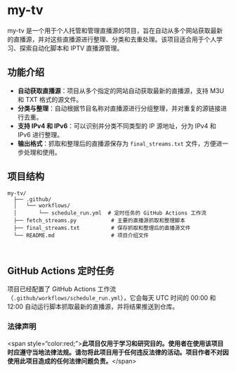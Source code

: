 <h1 class="code-line" data-line-start=0 data-line-end=1 ><a id="mytv_0"></a>my-tv</h1>
<p class="has-line-data" data-line-start="2" data-line-end="3">my-tv 是一个用于个人托管和管理直播源的项目，旨在自动从多个网站获取最新的直播源，并对这些直播源进行整理、分类和去重处理。该项目适合用于个人学习、探索自动化脚本和 IPTV 直播源管理。</p>
<h2 class="code-line" data-line-start=4 data-line-end=5 ><a id="_4"></a>功能介绍</h2>
<ul>
<li class="has-line-data" data-line-start="6" data-line-end="7"><strong>自动获取直播源</strong>：项目从多个指定的网站自动获取最新的直播源，支持 M3U 和 TXT 格式的源文件。</li>
<li class="has-line-data" data-line-start="7" data-line-end="8"><strong>分类与整理</strong>：自动根据节目名称对直播源进行分组整理，并对重复的源链接进行去重。</li>
<li class="has-line-data" data-line-start="8" data-line-end="9"><strong>支持 IPv4 和 IPv6</strong>：可以识别并分类不同类型的 IP 源地址，分为 IPv4 和 IPv6 进行整理。</li>
<li class="has-line-data" data-line-start="9" data-line-end="11"><strong>输出格式</strong>：抓取和整理后的直播源保存为 <code>final_streams.txt</code> 文件，方便进一步处理和使用。</li>
</ul>
<h2 class="code-line" data-line-start=11 data-line-end=12 ><a id="_11"></a>项目结构</h2>
<pre><code class="has-line-data" data-line-start="14" data-line-end="24" class="language-bash">my-tv/
  ├── .github/
  │   └── workflows/
  │       └── schedule_run.yml  <span class="hljs-comment"># 定时任务的 GitHub Actions 工作流</span>
  ├── fetch_streams.py           <span class="hljs-comment"># 主要的直播源抓取和整理脚本</span>
  ├── final_streams.txt          <span class="hljs-comment"># 保存抓取和整理后的直播源文件</span>
  └── README.md                  <span class="hljs-comment"># 项目介绍文件</span>


</code></pre>
<h2 class="code-line" data-line-start=25 data-line-end=26 ><a id="GitHub_Actions__25"></a>GitHub Actions 定时任务</h2>
<p class="has-line-data" data-line-start="27" data-line-end="28">项目已经配置了 GitHub Actions 工作流（<code>.github/workflows/schedule_run.yml</code>），它会每天 UTC 时间的 00:00 和 12:00 自动运行脚本抓取最新的直播源，并将结果推送到仓库。</p>
<h3 class="code-line" data-line-start=29 data-line-end=30 ><a id="_29"></a><strong>法律声明</strong></h3>
<p class="has-line-data" data-line-start="31" data-line-end="32">&lt;span style=“color:red;”&gt;<strong>此项目仅用于学习和研究目的。使用者在使用该项目时应遵守当地法律法规。请勿将此项目用于任何违反法律的活动。项目作者不对因使用此项目造成的任何法律问题负责。</strong>&lt;/span&gt;</p>
